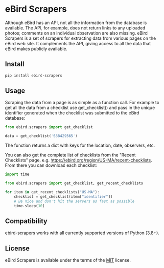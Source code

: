 # eBird Scrapers

Although eBird has an API, not all the information from the database is
available. The API, for example, does not return links to any uploaded
photos; comments on an individual observation are also missing. eBird Scrapers
is a set of scrapers for extracting data from various pages on the eBird
web site. It complements the API, giving access to all the data that eBird
makes publicly available.

## Install

```sh
pip install ebird-scrapers
```

## Usage

Scraping the data from a page is as simple as a function call. For example
to get all the data from a checklist use get_checklist() and pass in the
unique identifier generated when the checklist was submitted to the eBird
database:

```python
from ebird.scrapers import get_checklist

data = get_checklist('S38429565')
```
The function returns a dict with keys for the location, date, observers, etc.

You can also get the complete list of checklists from the "Recent Checklists"
page, e.g. https://ebird.org/region/US-MA/recent-checklists. From there you
can download each checklist:

```python
import time

from ebird.scrapers import get_checklist, get_recent_checklists

for item in get_recent_checklists("US-MA"):
    checklist = get_checklist(item["identifier"])
    # Be nice and don't hit the servers as fast as possible
    time.sleep(10)
```


## Compatibility

ebird-scrapers works with all currently supported versions of Python (3.8+).

## License

eBird Scrapers is available under the terms of the [MIT](https://opensource.org/licenses/MIT) license.

